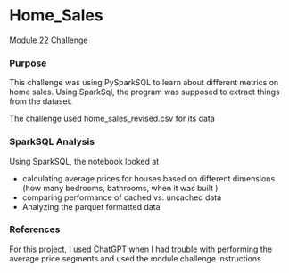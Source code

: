 # Home_Sales
Module 22 Challenge 

### Purpose 
This challenge was using PySparkSQL to learn about different metrics on home sales. Using SparkSql, the program was supposed to extract things from the dataset. 

The challenge used home_sales_revised.csv for its data 

### SparkSQL Analysis 

Using SparkSQL, the notebook looked at 
 - calculating average prices for houses based on different dimensions (how many bedrooms, bathrooms, when it was built )
 - comparing performance of cached vs. uncached data 
 - Analyzing the parquet formatted data 

 ### References 

For this project, I used ChatGPT when I had trouble with performing the average price segments and used the module challenge instructions.  
